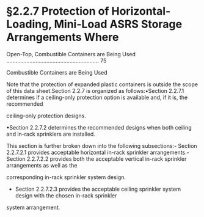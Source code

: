 # §2.2.7 Protection of Horizontal-Loading, Mini-Load ASRS Storage Arrangements Where



Open-Top, Combustible Containers are Being Used ............................................................ 75

Combustible Containers are Being Used

Note that the protection of expanded plastic containers is outside the scope of this data sheet.Section 2.2.7 is organized as follows:•Section 2.2.7.1 determines if a ceiling-only protection option is available and, if it is, the recommended

ceiling-only protection designs.

•Section 2.2.7.2 determines the recommended designs when both ceiling and in-rack sprinklers are installed.

This section is further broken down into the following subsections:- Section 2.2.7.2.1 provides acceptable horizontal in-rack sprinkler arrangements.- Section 2.2.7.2.2 provides both the acceptable vertical in-rack sprinkler arrangements as well as the

corresponding in-rack sprinkler system design.

- Section 2.2.7.2.3 provides the acceptable ceiling sprinkler system design with the chosen in-rack sprinkler

system arrangement.